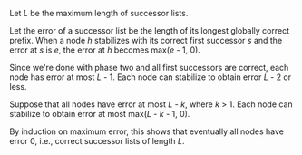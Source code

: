 Let *L* be the maximum length of successor lists.

Let the error of a successor list be the length of its longest globally correct
prefix. When a node *h* stabilizes with its correct first successor *s* and the
error at *s* is *e*, the error at *h* becomes max(*e* - 1, 0).

Since we're done with phase two and all first successors are correct, each node
has error at most *L* - 1. Each node can stabilize to obtain error *L* - 2 or
less.

Suppose that all nodes have error at most *L* - *k*, where *k* > 1. Each node
can stabilize to obtain error at most max(*L* - *k* - 1, 0).

By induction on maximum error, this shows that eventually all nodes have error
0, i.e., correct successor lists of length *L*.
